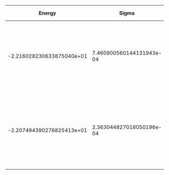 |       Energy          |  Sigma          | Energy Variance  | DOF |Method                                                          | Data repository                |
| ----------------------| --------------- | -----------------| ------- |------------------------------------------------------------|------------------------------- |
| -2.216028230633875040e+01 | 7.460900560144131943e-04  |1.746022380920460582e-01 |    13   | VMC Determinant Slater- Jastrow (RBM) Ansatz with K=0 projections (symmetric wrt translations) |  |
|-2.207494390276825413e+01 |2.363044827018050196e-04  |1.782584753629542704e-02 | 13  | VMC Determinant Slater- Backflow - Jastrow (RBM) Ansatz with K=0 projections (symmetric wrt translations) |  |
